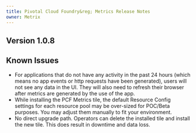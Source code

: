 ```yaml
---
title: Pivotal Cloud Foundry&reg; Metrics Release Notes
owner: Metrix
---
```


## Version 1.0.8

## Known Issues
* For applications that do not have any activity in the past 24 hours (which means no app events or http requests have been generated), users will not see any data in the UI. They will also need to refresh their browser after metrics are generated by the use of the app.
* While installing the PCF Metrics tile, the default Resource Config settings for each resource pool may be over-sized for POC/Beta purposes. You may adjust them manually to fit your environment. 
* No direct upgrade path. Operators can delete the installed tile and install the new tile.  This does result in downtime and data loss.
